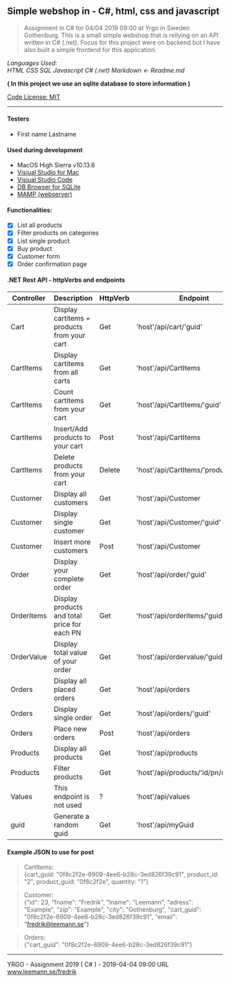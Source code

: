 ## Simple webshop in - C#, html, css and javascript

> Assignment in C# for 04/04 2019 09:00 at Yrgo in Sweden Gothenburg. This is a small simple webshop that is rellying on an API written in C# (.net). Focus for this project were on backend but I have also built a simple frontend for this application.

_Languages Used:_ <br/>
_HTML CSS SQL Javascript C# (.net) Markdown <- Readme.md_

**( In this project we use an sqlite database to store information )**

[Code License: MIT](https://choosealicense.com/licenses/mit/)

---

#### Testers
- First name Lastname

#### Used during development

- MacOS High Sierra v10.13.6
- [Visiual Studio for Mac](https://visualstudio.microsoft.com/vs/mac/)
- [Visiual Studio Code](https://code.visualstudio.com/)
- [DB Browser for SQLite](https://sqlitebrowser.org/)
- [MAMP (webserver)](https://www.mamp.info/en/)

#### Functionalities:

* [x] List all products
* [x] Filter products on categories
* [x] List single product
* [x] Buy product
* [x] Customer form
* [x] Order confirmation page

#### .NET Rest API - httpVerbs and endpoints

Controller|Description|HttpVerb|Endpoint|
-|-|-|-
Cart|Display cartitems + products from your cart|Get|'host'/api/cart/'guid'
CartItems|Display cartitems from all carts|Get|'host'/api/CartItems
CartItems|Count cartitems from your cart|Get|'host'/api/CartItems/'guid'
CartItems|Insert/Add products to your cart|Post|'host'/api/CartItems
CartItems|Delete products from your cart|Delete|'host'/api/CartItems/'product_id'
Customer|Display all customers|Get|'host'/api/Customer
Customer|Display single customer|Get|'host'/api/Customer/'guid'
Customer|Insert more customers|Post|'host'/api/Customer
Order|Display your complete order|Get|'host'/api/order/'guid'
OrderItems|Display products and total price for each PN|Get|'host'/api/orderitems/'guid'
OrderValue|Display total value of your order|Get|'host'/api/ordervalue/'guid'
Orders|Display all placed orders|Get|'host'/api/orders
Orders|Display single order|Get|'host'/api/orders/'guid'
Orders|Place new orders|Post|'host'/api/orders
Products|Display all products|Get|'host'/api/products
Products|Filter products|Get|'host'/api/products/'id/pn/category'
Values|This endpoint is not used|?|'host'/api/values
guid|Generate a random guid|Get|'host'/api/myGuid

#### Example JSON to use for post

> CartItems:<br/>
{cart_guid: "0f8c2f2e-6909-4ee6-b28c-3ed826f39c91", product_id: "2", product_guid: "0f8c2f2e", quantity: "1"}

> Customer:<br/>
{"id": 23, "fname": "Fredrik", "lname": "Leemann", "adress": "Example", "zip": "Example", "city": "Gothenburg", "cart_guid": "0f8c2f2e-6909-4ee6-b28c-3ed826f39c91", "email": "fredrik@leemann.se"}

> Orders:<br/>
{"cart_guid": "0f8c2f2e-6909-4ee6-b28c-3ed826f39c91"}

---
YRGO - Assignment 2019 ( C# ) - 2019-04-04 09:00 URL www.leemann.se/fredrik
